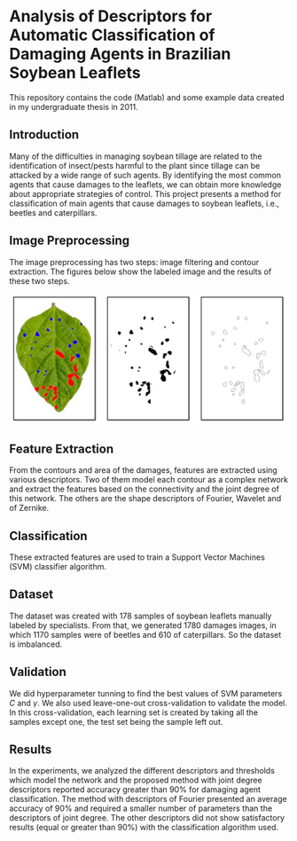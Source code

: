 # Analysis of Descriptors for Automatic Classification of Damaging Agents in Brazilian Soybean Leaflets

This repository contains the code (Matlab) and some example data created in my undergraduate thesis in 2011.

## Introduction
Many of the difficulties in managing soybean tillage are related to the identification of insect/pests harmful to the plant since tillage can be attacked by a wide range of such agents. By identifying the most common agents that cause damages to the leaflets, we can obtain more knowledge about appropriate strategies of control. This project presents a method for classification of main agents that cause damages to soybean leaflets, i.e., beetles and caterpillars.

## Image Preprocessing
The image preprocessing has two steps: image filtering and contour extraction. The figures below show the labeled image and the results of these two steps.

![Preprocessing](readme_images/preprocessing.png)

## Feature Extraction

From the contours and area of the damages, features are extracted using various descriptors. Two of them model each contour as a complex network and extract the features based on the connectivity and the joint degree of this network. The others are the shape descriptors of Fourier, Wavelet and of Zernike.

## Classification
These extracted features are used to train a Support Vector Machines (SVM) classifier algorithm.

## Dataset

The dataset was created with 178 samples of soybean leaflets manually labeled by specialists. From that, we generated 1780 damages images, in which 1170 samples were of beetles and 610 of caterpillars. So the dataset is imbalanced.

## Validation

We did hyperparameter tunning to find the best values of SVM parameters $C$ and $\gamma$. We also used leave-one-out cross-validation to validate the model. In this cross-validation, each learning set is created by taking all the samples except one, the test set being the sample left out. 

## Results
In the experiments, we analyzed the different descriptors and thresholds which model the network and the proposed method with joint degree descriptors reported accuracy greater than 90% for damaging agent classification. The method with descriptors of Fourier presented an average accuracy of 90% and required a smaller number of parameters than the descriptors of joint degree. The other descriptors did not show satisfactory results (equal or greater than 90%) with the classification algorithm used.
